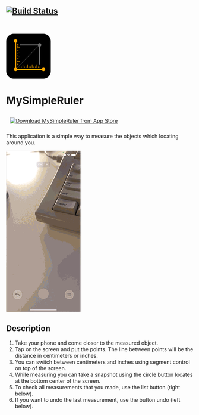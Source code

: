 [![Build Status](https://travis-ci.com/maxkalik/SimpleRulerApp.svg?branch=master)](https://travis-ci.com/maxkalik/SimpleRulerApp)
---
<br />

![MySimpleRuler](app-icon.png)

# MySimpleRuler

<a href="https://apps.apple.com/app/mysimpleruler/id1559398756"><img style="height: 54px; width: auto; padding: 10px" height="54px" src="https://www.worddeposit.com/images/Download_on_the_App_Store_Badge_US-UK_RGB_blk.svg" alt="Download MySimpleRuler from App Store"></a>

This application is a simple way to measure the objects which locating around you.

![MySimpleRuler](video.gif)

## Description

1. Take your phone and come closer to the measured object.
2. Tap on the screen and put the points. The line between points will be the distance in centimeters or inches.
3. You can switch between centimeters and inches using segment control on top of the screen.
4. While measuring you can take a snapshot using the circle button locates at the bottom center of the screen.
5. To check all measurements that you made, use the list button (right below).
6. If you want to undo the last measurement, use the button undo (left below).
